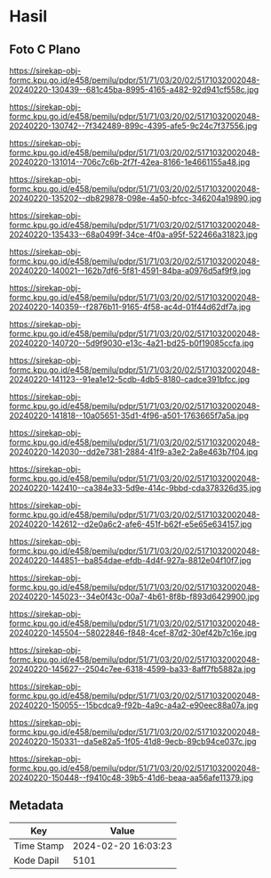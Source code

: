 # Hasil

## Foto C Plano

https://sirekap-obj-formc.kpu.go.id/e458/pemilu/pdpr/51/71/03/20/02/5171032002048-20240220-130439--681c45ba-8995-4165-a482-92d941cf558c.jpg

https://sirekap-obj-formc.kpu.go.id/e458/pemilu/pdpr/51/71/03/20/02/5171032002048-20240220-130742--7f342489-899c-4395-afe5-9c24c7f37556.jpg

https://sirekap-obj-formc.kpu.go.id/e458/pemilu/pdpr/51/71/03/20/02/5171032002048-20240220-131014--706c7c6b-2f7f-42ea-8166-1e4661155a48.jpg

https://sirekap-obj-formc.kpu.go.id/e458/pemilu/pdpr/51/71/03/20/02/5171032002048-20240220-135202--db829878-098e-4a50-bfcc-346204a19890.jpg

https://sirekap-obj-formc.kpu.go.id/e458/pemilu/pdpr/51/71/03/20/02/5171032002048-20240220-135433--68a0499f-34ce-4f0a-a95f-522466a31823.jpg

https://sirekap-obj-formc.kpu.go.id/e458/pemilu/pdpr/51/71/03/20/02/5171032002048-20240220-140021--162b7df6-5f81-4591-84ba-a0976d5af9f9.jpg

https://sirekap-obj-formc.kpu.go.id/e458/pemilu/pdpr/51/71/03/20/02/5171032002048-20240220-140359--f2876b11-9165-4f58-ac4d-01f44d62df7a.jpg

https://sirekap-obj-formc.kpu.go.id/e458/pemilu/pdpr/51/71/03/20/02/5171032002048-20240220-140720--5d9f9030-e13c-4a21-bd25-b0f19085ccfa.jpg

https://sirekap-obj-formc.kpu.go.id/e458/pemilu/pdpr/51/71/03/20/02/5171032002048-20240220-141123--91ea1e12-5cdb-4db5-8180-cadce391bfcc.jpg

https://sirekap-obj-formc.kpu.go.id/e458/pemilu/pdpr/51/71/03/20/02/5171032002048-20240220-141818--10a05651-35d1-4f96-a501-1763665f7a5a.jpg

https://sirekap-obj-formc.kpu.go.id/e458/pemilu/pdpr/51/71/03/20/02/5171032002048-20240220-142030--dd2e7381-2884-41f9-a3e2-2a8e463b7f04.jpg

https://sirekap-obj-formc.kpu.go.id/e458/pemilu/pdpr/51/71/03/20/02/5171032002048-20240220-142410--ca384e33-5d9e-414c-9bbd-cda378326d35.jpg

https://sirekap-obj-formc.kpu.go.id/e458/pemilu/pdpr/51/71/03/20/02/5171032002048-20240220-142612--d2e0a6c2-afe6-451f-b62f-e5e65e634157.jpg

https://sirekap-obj-formc.kpu.go.id/e458/pemilu/pdpr/51/71/03/20/02/5171032002048-20240220-144851--ba854dae-efdb-4d4f-927a-8812e04f10f7.jpg

https://sirekap-obj-formc.kpu.go.id/e458/pemilu/pdpr/51/71/03/20/02/5171032002048-20240220-145023--34e0f43c-00a7-4b61-8f8b-f893d6429900.jpg

https://sirekap-obj-formc.kpu.go.id/e458/pemilu/pdpr/51/71/03/20/02/5171032002048-20240220-145504--58022846-f848-4cef-87d2-30ef42b7c16e.jpg

https://sirekap-obj-formc.kpu.go.id/e458/pemilu/pdpr/51/71/03/20/02/5171032002048-20240220-145627--2504c7ee-6318-4599-ba33-8aff7fb5882a.jpg

https://sirekap-obj-formc.kpu.go.id/e458/pemilu/pdpr/51/71/03/20/02/5171032002048-20240220-150055--15bcdca9-f92b-4a9c-a4a2-e90eec88a07a.jpg

https://sirekap-obj-formc.kpu.go.id/e458/pemilu/pdpr/51/71/03/20/02/5171032002048-20240220-150331--da5e82a5-1f05-41d8-9ecb-89cb94ce037c.jpg

https://sirekap-obj-formc.kpu.go.id/e458/pemilu/pdpr/51/71/03/20/02/5171032002048-20240220-150448--f9410c48-39b5-41d6-beaa-aa56afe11379.jpg


## Metadata

| Key        | Value               |
| ---------- | ------------------- |
| Time Stamp | 2024-02-20 16:03:23 |
| Kode Dapil | 5101                |



